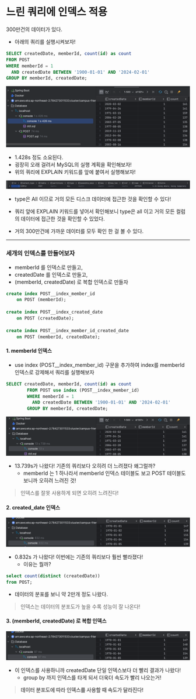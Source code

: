 # 느린 쿼리에 인덱스 적용

300만건의 데이터가 있다.

- 아래의 쿼리를 실행시켜보자!
```sql
SELECT createdDate, memberId, count(id) as count
FROM POST
WHERE memberId = 1
  AND createdDate BETWEEN '1900-01-01' AND '2024-02-01'
GROUP BY memberId, createdDate;
```
![query-1.png](..%2FIMAGE%2Fquery-1.png)
- 1.428s 정도 소요된다.
- 굉장히 오래 걸려서 MySQL의 실행 계획을 확인해보자!
- 위의 쿼리에 EXPLAIN 키워드를 앞에 붙여서 실행해보자!

![explain-query-1.png](..%2FIMAGE%2Fexplain-query-1.png)
- type은 All 이므로 거의 모든 디스크 데이터에 접근한 것을 확인할 수 있다! 

- 쿼리 앞에 EXPLAIN 키워드를 넣어서 확인해보니 type은 all 이고 거의 모든 컬럼의 데이터에 접근한 것을 확인할 수 있었다.
- 거의 300만건에 가까운 데이터를 모두 확인 한 걸 볼 수 있다.

---
### 세개의 인덱스를 만들어보자 
- memberId 를 인덱스로 만들고,
- createdDate 를 인덱스로 만들고,
- (memberId, createdDate) 로 복합 인덱스로 만들자

```sql
create index POST__index_member_id
    on POST (memberId);

create index POST__index_created_date
    on POST (createdDate);

create index POST__index_member_id_created_date
    on POST (memberId, createdDate);
```


#### 1. memberId 인덱스 
- use index (POST__index_member_id) 구문을 추가하여 index를 memberId 인덱스로 강제해서 쿼리를 실행해보자

```sql
SELECT createdDate, memberId, count(id) as count
        FROM POST use index (POST__index_member_id)
        WHERE memberId = 1
          AND createdDate BETWEEN '1900-01-01' AND '2024-02-01'
        GROUP BY memberId, createdDate;
```

![query-2.png](..%2FIMAGE%2Fquery-2.png)
- 13.739s가 나왔다! 기존의 쿼리보다 오히려 더 느려졌다 왜그럴까? 
  - memberId 는 1 하나라서 memberId 인덱스 테이블도 보고 POST 테이블도보니까 오히려 느려진 것! 
  

> 인덱스를 잘못 사용하게 되면 오히려 느려진다!

#### 2. created_date 인덱스 

![query-3.png](..%2FIMAGE%2Fquery-3.png)
- 0.832s 가 나왔다! 이번에는 기존의 쿼리보다 훨씬 빨라졌다!
  - 이유는 뭘까? 

```sql
select count(distinct (createdDate))
from POST;
```
- 데이터의 분포를 보니 약 2만개 정도 나왔다. 

> 인덱스는 데이터의 분포도가 높을 수록 성능이 잘 나온다! 

#### 3. (memberId, createdDate) 로 복합 인덱스
![query-4.png](..%2FIMAGE%2Fquery-4.png)
- 이 인덱스를 사용하니까 createdDate 단일 인덱스보다 더 빨리 결과가 나왔다!
  - group by 까지 인덱스를 타게 되서 더욱더 속도가 빨리 나오는거!


> **데이터 분포도에 따라 인덱스를 사용할 때 속도가 달라진다!**
